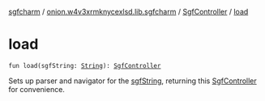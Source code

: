 [sgfcharm](../../index.md) / [onion.w4v3xrmknycexlsd.lib.sgfcharm](../index.md) / [SgfController](index.md) / [load](./load.md)

# load

`fun load(sgfString: `[`String`](https://kotlinlang.org/api/latest/jvm/stdlib/kotlin/-string/index.html)`): `[`SgfController`](index.md)

Sets up parser and navigator for the [sgfString](load.md#onion.w4v3xrmknycexlsd.lib.sgfcharm.SgfController$load(kotlin.String)/sgfString), returning this [SgfController](index.md) for convenience.

